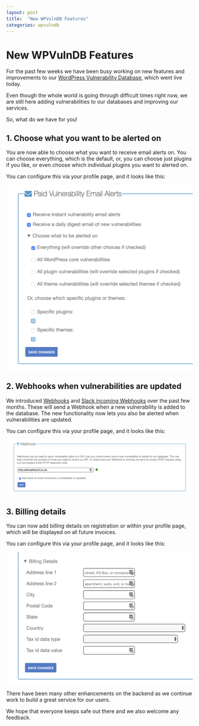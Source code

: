 ```yaml
---
layout: post
title:  "New WPVulnDB Features"
categories: wpvulndb
---
```


# New WPVulnDB Features

For the past few weeks we have been busy working on new features and improvements to our [WordPress Vulnerability Database](https://wpvulndb.com/), which went live today.

Even though the whole world is going through difficult times right now, we are still here adding vulnerabilities to our databases and improving our services.

So, what do we have for you!

## 1. Choose what you want to be alerted on

You are now able to choose what you want to receive email alerts on. You can choose everything, which is the default, or, you can choose just plugins if you like, or even choose which individual plugins you want to alerted on.

You can configure this via your profile page, and it looks like this:

![Choose Email Alerts](/assets/posts/wpvulndb-new-features/choose-email-alerts.png)

## 2. Webhooks when vulnerabilities are updated

We introduced [Webhooks](https://blog.wpscan.org/wpvulndb/2019/12/09/wpvulndb-webhooks.html) and [Slack incoming Webhooks](https://blog.wpscan.org/wpvulndb/2020/03/16/slack-incoming-webhook-notifications.html) over the past few months. These will send a Webhook when a new vulnerability is added to the database. The new functionality now lets you also be alerted when vulnerabilities are updated.

You can configure this via your profile page, and it looks like this:

![Webhooks on updates](/assets/posts/wpvulndb-new-features/webhook-on-updates.png)

## 3. Billing details

You can now add billing details on registration or within your profile page, which will be displayed on all future invoices.

You can configure this via your profile page, and it looks like this:

![Billing Info](/assets/posts/wpvulndb-new-features/billing-details.png)

There have been many other enhancements on the backend as we continue work to build a great service for our users.

We hope that everyone keeps safe out there and we also welcome any feedback.
